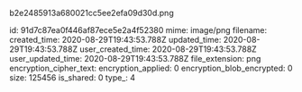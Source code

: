 b2e2485913a680021cc5ee2efa09d30d.png

id: 91d7c87ea0f446af87ece5e2a4f52380
mime: image/png
filename: 
created_time: 2020-08-29T19:43:53.788Z
updated_time: 2020-08-29T19:43:53.788Z
user_created_time: 2020-08-29T19:43:53.788Z
user_updated_time: 2020-08-29T19:43:53.788Z
file_extension: png
encryption_cipher_text: 
encryption_applied: 0
encryption_blob_encrypted: 0
size: 125456
is_shared: 0
type_: 4